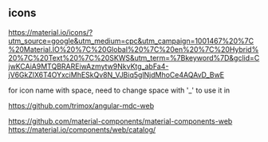 
## icons
https://material.io/icons/?utm_source=google&utm_medium=cpc&utm_campaign=1001467%20%7C%20Material.IO%20%7C%20Global%20%7C%20en%20%7C%20Hybrid%20%7C%20Text%20%7C%20SKWS&utm_term=%7Bkeyword%7D&gclid=CjwKCAiA9MTQBRAREiwAzmytw9NkvKtg_abFa4-jV6GkZlX6T4OYxciMhESkQv8N_VJBiq5glNjdMhoCe4AQAvD_BwE

for icon name with space, need to change space with '_' to use it in <mat-icon>

https://github.com/trimox/angular-mdc-web

https://github.com/material-components/material-components-web
https://material.io/components/web/catalog/